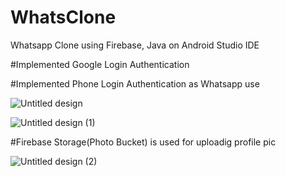 # WhatsClone
Whatsapp Clone using Firebase, Java on Android Studio IDE

#Implemented Google Login Authentication

#Implemented Phone Login Authentication as Whatsapp use

![Untitled design](https://user-images.githubusercontent.com/54256792/167920424-29c7316f-44d9-4e31-9abe-fb90f6222b33.png)

![Untitled design (1)](https://user-images.githubusercontent.com/54256792/167920438-022846f0-8232-4cbd-b0e7-1414163433f9.png)

#Firebase Storage(Photo Bucket) is used for uploadig profile pic

![Untitled design (2)](https://user-images.githubusercontent.com/54256792/167920442-44f4af91-b894-4046-bfc5-fd923e5561a0.png)
